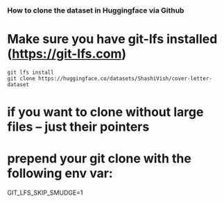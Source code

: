 ### How to clone the dataset in Huggingface via Github

# Make sure you have git-lfs installed (https://git-lfs.com)
```shell
git lfs install
git clone https://huggingface.co/datasets/ShashiVish/cover-letter-dataset
```

# if you want to clone without large files – just their pointers
# prepend your git clone with the following env var:
GIT_LFS_SKIP_SMUDGE=1